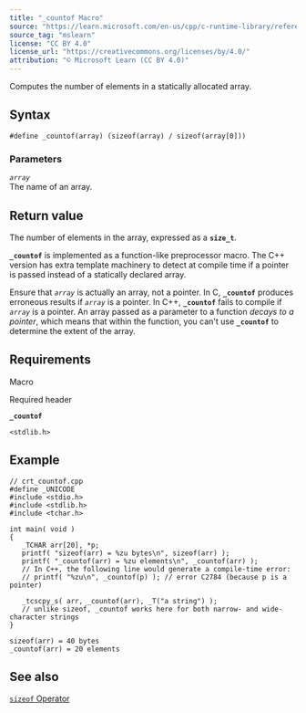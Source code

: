 ```yaml
---
title: "_countof Macro"
source: "https://learn.microsoft.com/en-us/cpp/c-runtime-library/reference/countof-macro?view=msvc-170"
source_tag: "mslearn"
license: "CC BY 4.0"
license_url: "https://creativecommons.org/licenses/by/4.0/"
attribution: "© Microsoft Learn (CC BY 4.0)"
---
```

Computes the number of elements in a statically allocated array.

## Syntax

```
#define _countof(array) (sizeof(array) / sizeof(array[0]))
```

### Parameters

_`array`_  
The name of an array.

## Return value

The number of elements in the array, expressed as a **`size_t`**.

**`_countof`** is implemented as a function-like preprocessor macro. The C++ version has extra template machinery to detect at compile time if a pointer is passed instead of a statically declared array.

Ensure that _`array`_ is actually an array, not a pointer. In C, **`_countof`** produces erroneous results if _`array`_ is a pointer. In C++, **`_countof`** fails to compile if _`array`_ is a pointer. An array passed as a parameter to a function _decays to a pointer_, which means that within the function, you can't use **`_countof`** to determine the extent of the array.

## Requirements

Macro

Required header

**`_countof`**

`<stdlib.h>`

## Example

```
// crt_countof.cpp
#define _UNICODE
#include <stdio.h>
#include <stdlib.h>
#include <tchar.h>

int main( void )
{
   _TCHAR arr[20], *p;
   printf( "sizeof(arr) = %zu bytes\n", sizeof(arr) );
   printf( "_countof(arr) = %zu elements\n", _countof(arr) );
   // In C++, the following line would generate a compile-time error:
   // printf( "%zu\n", _countof(p) ); // error C2784 (because p is a pointer)

   _tcscpy_s( arr, _countof(arr), _T("a string") );
   // unlike sizeof, _countof works here for both narrow- and wide-character strings
}
```

```
sizeof(arr) = 40 bytes
_countof(arr) = 20 elements
```

## See also

[`sizeof` Operator](https://learn.microsoft.com/en-us/cpp/cpp/sizeof-operator?view=msvc-170)